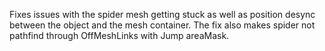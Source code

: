 Fixes issues with the spider mesh getting stuck as well as position desync between the object and the mesh container. The fix also makes spider not pathfind through OffMeshLinks with Jump areaMask.